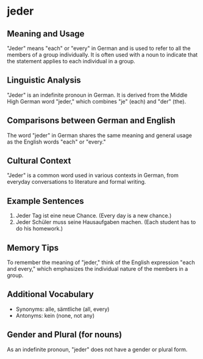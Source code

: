 # jeder
## Meaning and Usage
"Jeder" means "each" or "every" in German and is used to refer to all the members of a group individually. It is often used with a noun to indicate that the statement applies to each individual in a group.

## Linguistic Analysis
"Jeder" is an indefinite pronoun in German. It is derived from the Middle High German word "jeder," which combines "je" (each) and "der" (the). 

## Comparisons between German and English
The word "jeder" in German shares the same meaning and general usage as the English words "each" or "every."

## Cultural Context
"Jeder" is a common word used in various contexts in German, from everyday conversations to literature and formal writing.

## Example Sentences
1. Jeder Tag ist eine neue Chance. (Every day is a new chance.)
2. Jeder Schüler muss seine Hausaufgaben machen. (Each student has to do his homework.)

## Memory Tips
To remember the meaning of "jeder," think of the English expression "each and every," which emphasizes the individual nature of the members in a group.

## Additional Vocabulary
- Synonyms: alle, sämtliche (all, every)
- Antonyms: kein (none, not any)

## Gender and Plural (for nouns)
As an indefinite pronoun, "jeder" does not have a gender or plural form.